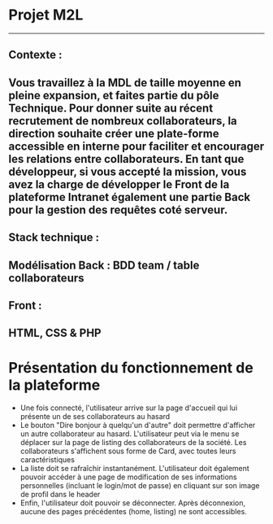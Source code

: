 # Projet M2L
---------------
## Contexte :
Vous travaillez à la MDL de taille moyenne en pleine expansion, et faites partie du pôle Technique.
Pour donner suite au récent recrutement de nombreux collaborateurs, la direction souhaite créer une plate-forme accessible en interne pour faciliter et encourager les relations entre collaborateurs.
En tant que développeur, si vous accepté la mission, vous avez la charge de développer le Front de la plateforme Intranet également une partie Back pour la gestion des requêtes coté serveur.
---------
## Stack technique :
Modélisation Back : BDD team / table collaborateurs
---------
## Front : 
HTML, CSS & PHP
---------
# Présentation du fonctionnement de la plateforme
- Une fois connecté, l'utilisateur arrive sur la page d'accueil qui lui présente un de ses collaborateurs au hasard
- Le bouton "Dire bonjour à quelqu'un d'autre" doit permettre d'afficher un autre collaborateur au hasard. L'utilisateur peut via le menu se déplacer sur la page de listing des collaborateurs de la société. Les collaborateurs s'affichent sous forme de Card, avec toutes leurs caractéristiques
- La liste doit se rafraîchir instantanément.
L'utilisateur doit également pouvoir accéder à une page de modification de ses informations personnelles (incluant le login/mot de passe) en cliquant sur son image de profil dans le header
- Enfin, l'utilisateur doit pouvoir se déconnecter. Après déconnexion, aucune des pages précédentes (home, listing) ne sont accessibles.